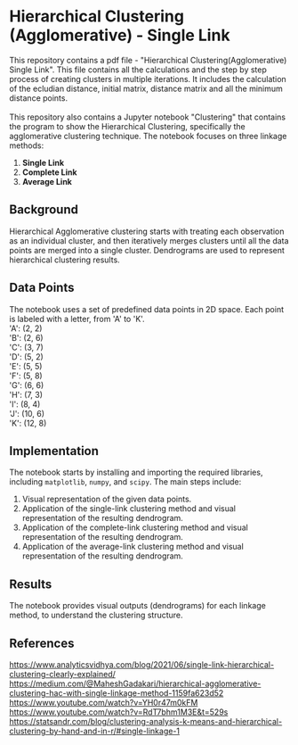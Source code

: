 
# Hierarchical Clustering (Agglomerative) - Single Link

This repository contains a pdf file - "Hierarchical Clustering(Agglomerative) Single Link". This file contains all the calculations and the step by step process of creating clusters in multiple iterations. It includes the calculation of the ecludian distance, initial matrix, distance matrix and all the minimum distance points.
<br><br>This repository also contains a Jupyter notebook "Clustering" that contains the program to show the Hierarchical Clustering, specifically the agglomerative clustering technique. The notebook focuses on three linkage methods:

1. **Single Link**
2. **Complete Link**
3. **Average Link**

## Background
Hierarchical Agglomerative clustering starts with treating each observation as an individual cluster, and then iteratively merges clusters until all the data points are merged into a single cluster. Dendrograms are used to represent hierarchical clustering results.

## Data Points

The notebook uses a set of predefined data points in 2D space. Each point is labeled with a letter, from 'A' to 'K'.<br>
'A': (2, 2)<br>
'B': (2, 6)<br>
'C': (3, 7)<br>
'D': (5, 2)<br>
'E': (5, 5)<br>
'F': (5, 8)<br>
'G': (6, 6)<br>
'H': (7, 3)<br>
'I': (8, 4)<br>
'J': (10, 6)<br>
'K': (12, 8)

## Implementation

The notebook starts by installing and importing the required libraries, including `matplotlib`, `numpy`, and `scipy`. The main steps include:

1. Visual representation of the given data points.
2. Application of the single-link clustering method and visual representation of the resulting dendrogram.
3. Application of the complete-link clustering method and visual representation of the resulting dendrogram.
4. Application of the average-link clustering method and visual representation of the resulting dendrogram.

## Results

The notebook provides visual outputs (dendrograms) for each linkage method, to understand the clustering structure.

## References
https://www.analyticsvidhya.com/blog/2021/06/single-link-hierarchical-clustering-clearly-explained/<br>
https://medium.com/@MaheshGadakari/hierarchical-agglomerative-clustering-hac-with-single-linkage-method-1159fa623d52<br>
https://www.youtube.com/watch?v=YH0r47m0kFM<br>
https://www.youtube.com/watch?v=RdT7bhm1M3E&t=529s<br>
https://statsandr.com/blog/clustering-analysis-k-means-and-hierarchical-clustering-by-hand-and-in-r/#single-linkage-1

